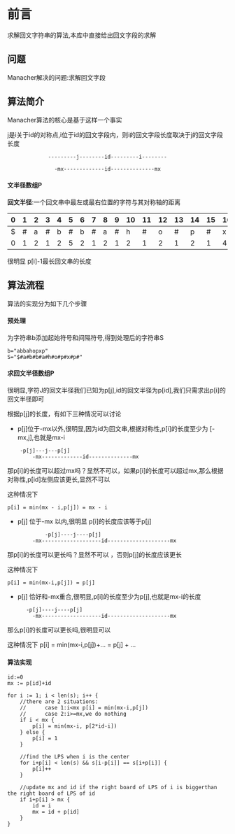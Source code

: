# 前言
求解回文字符串的算法,本库中直接给出回文字段的求解

## 问题

Manacher解决的问题:求解回文字段


## 算法简介

Manacher算法的核心是基于这样一个事实

j是i关于id的对称点,i位于id的回文字段内，则i的回文字段长度取决于j的回文字段长度

```
             ---------j--------id---------i--------

               -mx-------------id--------------mx
```

#### 文半径数组P

**回文半径**:一个回文串中最左或最右位置的字符与其对称轴的距离

0|1|2|3|4|5|6|7|8|9|10|11|12|13|14|15|16|17|18|19
---|---|---|---|---|---|---|---|---|---|---|---|---|---|---|---|---|---|---|---|
$|#|a|#|b|#|b|#|a|#|h|#|o|#|p|#|x|#|p|#
0|1|2|1|2|5|2|1|2|1|2|1|2|1|2|1|4|1|2|1

很明显 p[i]-1最长回文串的长度



## 算法流程

算法的实现分为如下几个步骤

#### 预处理
为字符串b添加起始符号和间隔符号,得到处理后的字符串S
```
b="abbahopxp"
S="$#a#b#b#a#h#o#p#x#p#"
```

#### 求回文半径数组P

很明显,字符J的回文半径我们已知为p[j],id的回文半径为p[id],我们只需求出p[i]的回文半径即可

根据p[j]的长度，有如下三种情况可以讨论

- p[j]位于-mx以外,很明显,因为id为回文串,根据对称性,p[i]的长度至少为 [-mx,j],也就是mx-i

``` 
    -p[j]---j---p[j]
        -mx-------------id--------------mx
```



那p[i]的长度可以超过mx吗？显然不可以，如果p[i]的长度可以超过mx,那么根据对称性,p[id]左侧应该更长,显然不可以

这种情况下
    
    p[i] = min(mx - i,p[j]) = mx - i 


- p[j] 位于-mx 以内,很明显 p[i]的长度应该等于p[j]

``` 
            -p[j]----j----p[j]
        -mx-------------------id--------------------mx
```
那p[i]的长度可以更长吗？显然不可以 ，否则p[j]的长度应该更长

这种情况下

    p[i] = min(mx-i,p[j]) = p[j]

- p[j] 恰好和-mx重合,很明显,p[i]的长度至少为p[j],也就是mx-i的长度

``` 
      -p[j]----j----p[j]
        -mx-------------------id--------------------mx
```

那么p[i]的长度可以更长吗,很明显可以

这种情况下
    p[i] = min(mx-i,p[j])+... = p[j] + ...


#### 算法实现

```
id:=0
mx := p[id]+id

for i := 1; i < len(s); i++ {
	//there are 2 situations:
	//		case 1:i<mx p[i] = min(mx-i,p[j])
	//		case 2:i>=mx,we do nothing
	if i < mx {
		p[i] = min(mx-i, p[2*id-i])
	} else {
		p[i] = 1
	}

	//find the LPS when i is the center
	for i+p[i] < len(s) && s[i-p[i]] == s[i+p[i]] {
		p[i]++
	}

	//update mx and id if the right board of LPS of i is biggerthan the right board of LPS of id
	if i+p[i] > mx {
		id = i
		mx = id + p[id]
	}
}
```